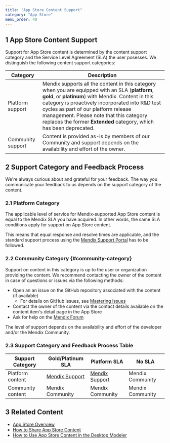```yaml
---
title: "App Store Content Support"
category: "App Store"
menu_order: 40
---
```


## 1 App Store Content Support

Support for App Store content is determined by the content support category and the Service Level Agreement (SLA) the user posesses. We distinguish the following content support categories:

Category | Description
--- | ---
Platform support | Mendix supports all the content in this category when you are equipped with an SLA (**platform**, **gold**, or **platinum**) with Mendix. Content in this category is proactively incorporated into R&D test cycles as part of our platform release management. Please note that this category replaces the former **Extended** category, which has been deprecated.
Community support | Content is provided as-is by members of our Community and support depends on the availability and effort of the owner.

## 2 Support Category and Feedback Process

We're always curious about and grateful for your feedback. The way you communicate your feedback to us depends on the support category of the content.

### 2.1 Platform Category

The applicable level of service for Mendix-supported App Store content is equal to the Mendix SLA you have acquired. In other words, the same SLA conditions apply for support on App Store content.

This means that equal response and resolve times are applicable, and the standard support process using the [Mendix Support Portal](https://support.mendix.com) has to be followed.

### 2.2 Community Category {#community-category}

Support on content in this category is up to the user or organization providing the content. We recommend contacting the owner of the content in case of questions or issues via the following methods:

* Open an an issue on the GitHub repository associated with the content (if available)
    * For details on GitHub issues, see [Mastering Issues](https://guides.github.com/features/issues/)
* Contact the owner of the content via the contact details available on the content item's detail page in the App Store
* Ask for help on the [Mendix Forum](https://mxforum.mendix.com/)

The level of support depends on the availability and effort of the developer and/or the Mendix Community.

### 2.3 Support Category and Feedback Process Table

| Support Category  | Gold/Platinum SLA | Platform SLA | No SLA |
| --- | --- | --- | --- |
| Platform content | [Mendix Support](https://developers.mendix.com/support/)   | [Mendix Support](https://developers.mendix.com/support/) | Mendix Community |
| Community content | Mendix Community | Mendix Community | Mendix Community |

## 3 Related Content

* [App Store Overview](app-store-overview)
* [How to Share App Store Content](share-app-store-content)
* [How to Use App Store Content in the  Desktop Modeler](/developerportal/app-store/use-app-store-content)
